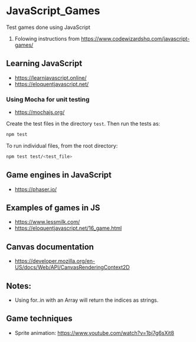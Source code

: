 # JavaScript_Games
Test games done using JavaScript

1. Folowing instructions from https://www.codewizardshq.com/javascript-games/

## Learning JavaScript

- https://learnjavascript.online/
- https://eloquentjavascript.net/

### Using Mocha for unit testing
- https://mochajs.org/

Create the test files in the directory `test`. Then run the tests as:

```bash
npm test
```

To run individual files, from the root directory:
```bash
npm test test/<test_file>
```

## Game engines in JavaScript
- https://phaser.io/


## Examples of games in JS
- https://www.lessmilk.com/
- https://eloquentjavascript.net/16_game.html


## Canvas documentation
- https://developer.mozilla.org/en-US/docs/Web/API/CanvasRenderingContext2D


## Notes:

- Using for..in with an Array will return the indices as strings.


## Game techniques

- Sprite animation: https://www.youtube.com/watch?v=1bj7g6sXit8

